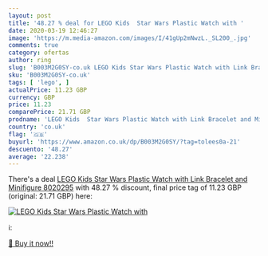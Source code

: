 ```yaml
---
layout: post
title: '48.27 % deal for LEGO Kids  Star Wars Plastic Watch with '
date: 2020-03-19 12:46:27
image: 'https://m.media-amazon.com/images/I/41gUp2mNwzL._SL200_.jpg'
comments: true
category: ofertas
author: ring
slug: 'B003M2G0SY-co.uk LEGO Kids Star Wars Plastic Watch with Link Bracelet...'
sku: 'B003M2G0SY-co.uk'
tags: [ 'lego', ]
actualPrice: 11.23 GBP
currency: GBP
price: 11.23
comparePrice: 21.71 GBP
prodname: 'LEGO Kids  Star Wars Plastic Watch with Link Bracelet and Minifigure 8020295'
country: 'co.uk'
flag: '🇬🇧'
buyurl: 'https://www.amazon.co.uk/dp/B003M2G0SY/?tag=tolees0a-21'
descuento: '48.27'
average: '22.238'
---
```


There's a deal [LEGO Kids  Star Wars Plastic Watch with Link Bracelet and Minifigure 8020295](https://www.amazon.co.uk/dp/B003M2G0SY/?tag=tolees0a-21)  with  48.27 % discount, final price tag of  11.23 GBP (original: 21.71 GBP) here:

[![LEGO Kids  Star Wars Plastic Watch with ](https://m.media-amazon.com/images/I/41gUp2mNwzL._SL200_.jpg)](https://www.amazon.co.uk/dp/B003M2G0SY/?tag=tolees0a-21)

ℹ️:


[🛒 Buy it now!!](https://www.amazon.co.uk/dp/B003M2G0SY/?tag=tolees0a-21)
